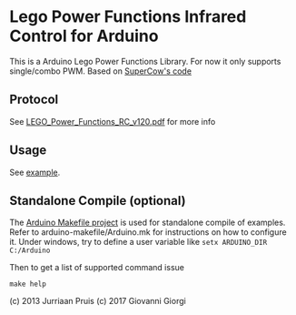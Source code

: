 # Lego Power Functions Infrared Control for Arduino

This is a Arduino Lego Power Functions Library.
For now it only supports single/combo PWM.
Based on [SuperCow's code](http://forum.arduino.cc/index.php?topic=38142.msg282833#msg282833)

## Protocol

See [LEGO_Power_Functions_RC_v120.pdf](https://github.com/jurriaan/Arduino-PowerFunctions/raw/master/LEGO_Power_Functions_RC_v120.pdf) for more info

## Usage

See [example](https://github.com/jurriaan/Arduino-PowerFunctions/blob/master/examples/power_functions/power_functions.ino).

## Standalone Compile (optional)
The [Arduino Makefile project](https://github.com/sudar/Arduino-Makefile) is used for standalone compile of examples.
Refer to arduino-makefile/Arduino.mk for instructions on how to
configure it.
Under windows, try to define a user variable like
 `setx ARDUINO_DIR  C:/Arduino`

Then to get a list of supported command issue

`make help`



(c) 2013 Jurriaan Pruis
(c) 2017 Giovanni Giorgi
